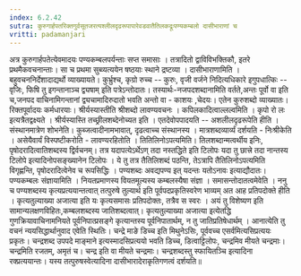 ```yaml
---
index: 6.2.42
sutra: कुरुगार्हपतरिक्तगुर्वसूतजरत्यश्लीलदृढरूपापारेवडवातैतिलकद्रूःपण्यकम्बलो दासीभाराणां च
vritti: padamanjari
---
```


  अत्र कुरुगार्हपतेत्येवमादयः पण्यकम्बलपर्यन्ताः सप्त समासाः । तत्रादितो द्वाविविभक्तिकौ, इतरे प्रथमैकवचनान्ताः। सा च प्रथमा सुब्व्यत्ययेन षष्ठयाः स्थाने द्रष्टव्या । दासीभाराणामिति । बहुवचननिर्देशादाद्यर्थो व्याख्यायते।  कुर्भ्रुश्च, कृग्रो रुच्च -- कुरुः, वृजी वर्जने निदित्यधिकारे इगुपधात्किः -- वृजिः, फिषि तु इगन्तानाञ्च द्व्यषाम् इति पत्रेऽन्तोदातः। तस्यार्थः-नजपदशब्दानामिति वर्तते,अन्तः पूर्वो वा इति च,जनपद वाचिनामिगन्तानां द्व्यचामादिरुदातो भवति अन्तो वा - काशयः ,चेदयः। एतेन कुरुशब्दो व्याख्यातः।  रिक्तपूर्वादयः कर्मधारयाः। श्रीर्यस्यास्तीति श्रीशब्दो लावण्यवचनः । कपिलकादित्वाल्लल्वमिति । कृपो रो लः इत्यत्रैतद्वक्ष्यते । श्रीर्यस्यास्ति तच्छ्रीलशब्देनोच्यत इति । एतदेवोपपादयति -- अशलीलदृढरूपेति हीति । संस्थानमात्रेण शोभनेति। कुब्जत्वादीनामभावात्, दृढत्वाच्च संस्थानस्य । मात्रशब्दव्यार्व्यं दर्शयति - निःश्रीकेति । असेयैवार्यं विस्पष्टीकरोति - लावण्यरहितोति ।  तितिलिनोऽपत्यमिति। तिलशब्दान्मत्वर्थीय इनिः, पृषोदरादित्वातिशब्दस्य द्विर्वचनम्। तत्र यदापत्येऽर्थेऽण् तदा नस्तद्धिते इति टिलोपः यदा तु छात्त्रे तदा नान्तस्य टिलोपे इत्यादिनोपसङ्ख्यानेन टिलोपः । ये तु तत्र तैतिलिशब्दं पठन्ति, तेऽत्रापि तैतिलिनोऽपत्यमिति विगृह्णन्ति, पृषोदरादित्वेनेव च रूपसिद्धिः । पण्यशब्दः अवद्यपण्य इत् यदन्तः यतोऽनावः इत्याद्यौदातः।  पण्यकम्बलः संज्ञायामिति । नियतप्रमाणस्य वियतमूल्यस्य कम्बलस्यैषा संज्ञा । समासन्तोदातत्वमेवेति । ननु च पण्यशब्दस्य कृत्यप्रत्ययान्तत्वात् तत्पुरुषे तुल्यार्थ इति पूर्वपदप्रकृतिस्वरेण भाव्यम् अत आह प्रतिपदोक्ते हीति । कृत्यतुल्याख्या अजात्या इति यः कृत्यसमासः प्रतिपदोक्तः, तत्रैव स स्वरः । अयं तु विशेष्यण इति सामान्यलक्षणविहितः,कम्बलशब्दस्य जातिशब्दत्वात्। कृत्यतुल्याख्या अजात्या इत्येतद्धि गुणक्रियावाचिनामनियते पूर्वनिपात्प्रसङ्गे कृत्यान्तस्य पूर्वनिपातार्थम्, न तु जातिप्रतिषेधार्थम् । आनात्येति तु वचनं न्ययसिद्धार्थानुवाद एवेति स्थितिः। चन्द्रे माङे डिच्च इति मिथुनेऽसिः, पूर्ववच्च  एसर्वमित्यसिप्रत्ययः प्रकृतः। चन्द्रशब्द उपपदे माङ्माने इत्यस्मादसिप्रत्ययो भवति डिच्च, डित्वाट्टिलोपः, चन्द्रमिव मीयते चन्द्रमाः। चन्द्रमिति रजतम्, अमृतं च। चन्द्र इति वा मीयते चन्द्रमाः। चन्द्रशब्दस्तु स्फायितञ्चि इत्यादिना रक्प्रत्ययान्तः।  यस्य तत्पुरुषस्वेत्यादिना दासीभारादेराकृतिगणत्वं दर्शयति॥